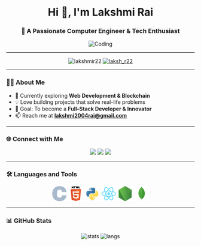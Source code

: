 <h1 align="center">Hi 👋, I'm Lakshmi Rai</h1>
<h3 align="center">🚀 A Passionate Computer Engineer & Tech Enthusiast</h3>

<p align="center">
  <img src="https://mir-s3-cdn-cf.behance.net/project_modules/disp/601014116770475.6068beff4640a.gif" alt="Coding" width="500"/>
</p>

---

<p align="center"> 
  <img src="https://komarev.com/ghpvc/?username=lakshmir22&label=Profile%20views&color=0e75b6&style=for-the-badge" alt="lakshmir22" /> 
  <a href="https://twitter.com/laksh_r22" target="blank">
    <img src="https://img.shields.io/twitter/follow/laksh_r22?logo=twitter&style=for-the-badge" alt="laksh_r22" />
  </a> 
</p>

---

### 👩‍💻 About Me
- 🌱 Currently exploring **Web Development & Blockchain**  
- 💡 Love building projects that solve real-life problems  
- 🎯 Goal: To become a **Full-Stack Developer & Innovator**  
- 📫 Reach me at **lakshmi2004rai@gmail.com**  

---

### 🌐 Connect with Me
<p align="center">
  <a href="https://twitter.com/laksh_r22" target="blank"><img src="https://img.icons8.com/color/48/000000/twitter--v1.png"/></a>
  <a href="https://instagram.com/lakshmi_r22" target="blank"><img src="https://img.icons8.com/color/48/000000/instagram-new.png"/></a>
  <a href="mailto:lakshmi2004rai@gmail.com" target="blank"><img src="https://img.icons8.com/color/48/000000/gmail-new.png"/></a>
</p>

---

### 🛠️ Languages and Tools
<p align="center"> 
  <img src="https://raw.githubusercontent.com/devicons/devicon/master/icons/c/c-original.svg" alt="c" width="40" height="40"/> 
  <img src="https://raw.githubusercontent.com/devicons/devicon/master/icons/html5/html5-original-wordmark.svg" alt="html5" width="40" height="40"/> 
  <img src="https://raw.githubusercontent.com/devicons/devicon/master/icons/python/python-original.svg" alt="python" width="40" height="40"/> 
  <img src="https://raw.githubusercontent.com/devicons/devicon/master/icons/react/react-original.svg" alt="react" width="40" height="40"/> 
  <img src="https://raw.githubusercontent.com/devicons/devicon/master/icons/nodejs/nodejs-original.svg" alt="nodejs" width="40" height="40"/> 
  <img src="https://raw.githubusercontent.com/devicons/devicon/master/icons/mongodb/mongodb-original.svg" alt="mongodb" width="40" height="40"/> 
</p>

---

### 📊 GitHub Stats
<p align="center">
  <img src="https://github-readme-stats.vercel.app/api?username=lakshmir22&show_icons=true&theme=radical" alt="stats" height="180"/>
  <img src="https://github-readme-stats.vercel.app/api/top-langs?username=lakshmir22&show_icons=true&locale=en&layout=compact&theme=radical" alt="langs" h_
